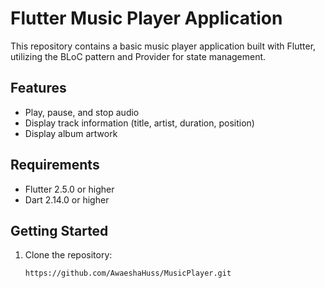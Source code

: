 # Flutter Music Player Application

This repository contains a basic music player application built with Flutter, utilizing the BLoC pattern and Provider for state management.

## Features

- Play, pause, and stop audio
- Display track information (title, artist, duration, position)
- Display album artwork

## Requirements

- Flutter 2.5.0 or higher
- Dart 2.14.0 or higher

## Getting Started

1. Clone the repository:

   ```bash
   https://github.com/AwaeshaHuss/MusicPlayer.git
